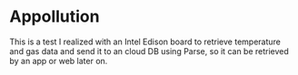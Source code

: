 # Appollution

This is a test I realized with an Intel Edison board to retrieve temperature and gas data and send it to an cloud DB using Parse, so it can be retrieved by an app or web later on.
